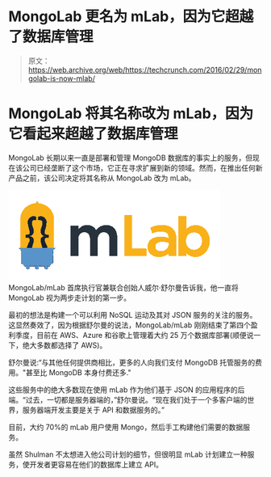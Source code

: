 # MongoLab 更名为 mLab，因为它超越了数据库管理 

> 原文：<https://web.archive.org/web/https://techcrunch.com/2016/02/29/mongolab-is-now-mlab/>

# MongoLab 将其名称改为 mLab，因为它看起来超越了数据库管理

MongoLab 长期以来一直是部署和管理 MongoDB 数据库的事实上的服务，但现在该公司已经垄断了这个市场，它正在寻求扩展到新的领域。然而，在推出任何新产品之前，该公司决定将其名称从 MongoLab 改为 mLab。

[![mLab - Logo](img/0554b5f0ad398c39ebb425e3faeec2c8.png) ](https://web.archive.org/web/20221210051148/https://beta.techcrunch.com/wp-content/uploads/2016/02/mlab-logo.png) MongoLab/mLab 首席执行官兼联合创始人威尔·舒尔曼告诉我，他一直将 MongoLab 视为两步走计划的第一步。

最初的想法是构建一个可以利用 NoSQL 运动及其对 JSON 服务的关注的服务。这显然奏效了，因为根据舒尔曼的说法，MongoLab/mLab 刚刚结束了第四个盈利季度，目前在 AWS、Azure 和谷歌上管理着大约 25 万个数据库部署(顺便说一下，绝大多数都选择了 AWS)。

舒尔曼说:“与其他任何提供商相比，更多的人向我们支付 MongoDB 托管服务的费用。"甚至比 MongoDB 本身付费还多."

这些服务中的绝大多数现在使用 mLab 作为他们基于 JSON 的应用程序的后端。“过去，一切都是服务器端的，”舒尔曼说。“现在我们处于一个多客户端的世界，服务器端开发主要是关于 API 和数据服务的。”

目前，大约 70%的 mLab 用户使用 Mongo，然后手工构建他们需要的数据服务。

虽然 Shulman 不太想进入他公司计划的细节，但很明显 mLab 计划建立一种服务，使开发者更容易在他们的数据库上建立 API。
